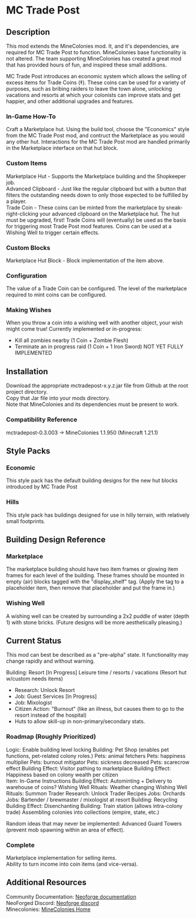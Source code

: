 # MC Trade Post  

## Description

This mod extends the MineColonies mod.  It, and it's dependencies, are required for MC Trade Post to function. MineColonies base functionality is not altered. The team supporting MineColonies has created a great mod that has provided hours of fun, and inspired these small additions.

MC Trade Post introduces an economic system which allows the selling of excess items for Trade Coins (‡). These coins can be used for a variety of purposes, such as bribing raiders to leave the town alone, unlocking vacations and resorts at which your colonists can improve stats and get happier, and other additional upgrades and features.

### In-Game How-To

Craft a Marketplace hut. Using the build tool, choose the "Economics" style from the MC Trade Post mod, and contruct the Marketplace as you would any other hut. Interactions for the MC Trade Post mod are handled primarily in the Marketplace interface on that hut block.  

### Custom Items

Marketplace Hut - Supports the Marketplace building and the Shopkeeper job.  
Advanced Clipboard - Just like the regular clipboard but with a button that filters the outstanding needs down to only those expected to be fulfilled by a player.  
Trade Coin - These coins can be minted from the marketplace by sneak-right-clicking your advanced clipboard on the Marketplace hut. The hut must be upgraded, first! Trade Coins will (eventually) be used as the basis for triggering most Trade Post mod features.  Coins can be used at a Wishing Well to trigger certain effects.

### Custom Blocks

Marketplace Hut Block - Block implementation of the item above.  

### Configuration
The value of a Trade Coin can be configured.
The level of the marketplace required to mint coins can be configured.

### Making Wishes
When you throw a coin into a wishing well with another object, your wish might come true!
Currently implemented or in-progress:
- Kill all zombies nearby (1 Coin + Zombie Flesh)
- Terminate an in progress raid (1 Coin + 1 Iron Sword) NOT YET FULLY IMPLEMENTED


## Installation

Download the appropriate mctradepost-x.y.z.jar file from Github at the root project directory.  
Copy that Jar file into your mods directory.  
Note that MineColonies and its dependencies must be present to work.  

### Compatibility Reference

mctradepost-0.3.003 -> MineColonies 1.1.950 (Minecraft 1.21.1)  

## Style Packs
### Economic
This style pack has the default building designs for the new hut blocks introduced by MC Trade Post

### Hills
This style pack has buildings designed for use in hilly terrain, with relatively small footprints.

## Building Design Reference
### Marketplace
The marketplace building should have two item frames or glowing item frames for each level of the building.
These frames should be mounted in empty (air) blocks tagged with the "display_shelf" tag.  (Apply the tag to a placeholder item, then remove that placeholder and put the frame in.)

### Wishing Well
A wishing well can be created by surrounding a 2x2 puddle of water (depth 1) with stone bricks.  (Future designs will be more aesthetically pleasing.)

## Current Status

This mod can best be described as a "pre-alpha" state. It functionality may change rapidly and without warning.

Building: Resort [In Progress]
Leisure time / resorts / vacations (Resort hut w/custom needs items)  
- Research: Unlock Resort
- Job: Guest Services [In Progress]
- Job: Mixologist
- Citizen Action: "Burnout" (like an illness, but causes them to go to the resort instead of the hospital)
- Huts to allow skill-up in non-primary/secondary stats.  



### Roadmap (Roughly Prioritized)

Logic: Enable building level locking
Building: Pet Shop (enables pet functions, pet-related colony roles.)
Pets: animal fetchers
Pets: happiness multiplier
Pets: burnout mitigator
Pets: sickness decreased
Pets: scarecrow effect
Building Effect: Visitor pathing to marketplace
Building Effect: Happiness based on colony wealth per citizen  
Item: In-Game Instructions
Building Effect: Autominting + Delivery to warehouse of coins?
Wishing Well Rituals: Weather changing
Wishing Well Rituals: Summon Trader
Research: Unlock Trader Recipes
Jobs: Orchards
Jobs: Bartender / brewmaster / mixologist at resort
Building: Recycling
Building Effect: Disenchanting
Building: Train station (allows intra-colony trade)
Assembling colonies into collections (empire, state, etc.)  

Random ideas that may never be implemented:
Advanced Guard Towers (prevent mob spawning within an area of effect).

### Complete

Marketplace implementation for selling items.  
Ability to turn income into coin items (and vice-versa).

## Additional Resources

Community Documentation: [Neoforge documentation](https://docs.neoforged.net/)  
NeoForged Discord: [Neoforge discord](https://discord.neoforged.net/)  
Minecolonies: [MineColonies Home](https://minecolonies.com/)  
